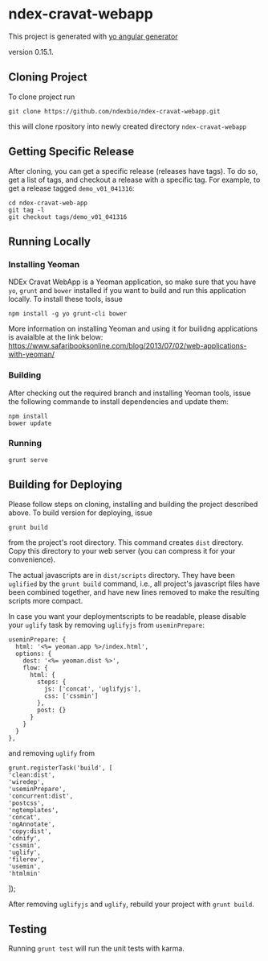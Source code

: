# ndex-cravat-webapp

This project is generated with [yo angular generator](https://github.com/yeoman/generator-angular)

version 0.15.1.

## Cloning Project

To clone project run 

`git clone https://github.com/ndexbio/ndex-cravat-webapp.git`

this will clone rpository into newly created directory  `ndex-cravat-webapp`

## Getting Specific Release 

After cloning, you can get a specific release (releases have tags). To do so, get a list of tags, and checkout a release with a specific tag.  For example, to get a release tagged `demo_v01_041316`:

`cd ndex-cravat-web-app` <br />
`git tag -l` <br />
`git checkout tags/demo_v01_041316`  <br />

## Running Locally

### Installing Yeoman
NDEx Cravat WebApp is a Yeoman application, so make sure that you have `yo`, `grunt` and `bower` installed 
if you want to build and run this application locally.  To install these tools, issue

`npm install -g yo grunt-cli bower`

More information on installing Yeoman and using it for builidng applications is avaialble at the link below: https://www.safaribooksonline.com/blog/2013/07/02/web-applications-with-yeoman/

### Building 
After checking out the required branch and installing Yeoman tools, issue the following commande to install dependencies
and update them:

`npm install` <br />
`bower update` <br />

### Running

`grunt serve`

## Building for Deploying
Please follow steps on cloning, installing and building the project described above. To build version for deploying, issue

`grunt build` <br />

from the project's root directory.  This command creates `dist` directory.  Copy this directory to your web server (you can compress it for your convenience).

The actual javascripts are in `dist/scripts` directory.  They have been `uglified` by the `grunt build` command, i.e., all project's javascript files have been combined together, and have new lines removed to make the resulting scripts more compact.

In case you want your deploymentscripts to be readable, please disable your `uglify` task by removing `uglifyjs` from `useminPrepare`:

    useminPrepare: {
      html: '<%= yeoman.app %>/index.html',
      options: {
        dest: '<%= yeoman.dist %>',
        flow: {
          html: {
            steps: {
              js: ['concat', 'uglifyjs'],
              css: ['cssmin']
            },
            post: {}
          }
        }
      }
    },
    
  and removing `uglify` from
  
    grunt.registerTask('build', [
    'clean:dist',
    'wiredep',
    'useminPrepare',
    'concurrent:dist',
    'postcss',
    'ngtemplates',
    'concat',
    'ngAnnotate',
    'copy:dist',
    'cdnify',
    'cssmin',
    'uglify',
    'filerev',
    'usemin',
    'htmlmin'
  ]);

After removing `uglifyjs` and `uglify`, rebuild your project with `grunt build`.


## Testing

Running `grunt test` will run the unit tests with karma.
